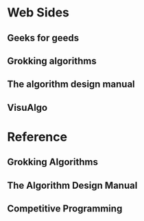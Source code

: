 # Web Sides ###########################################
## Geeks for geeds
## Grokking algorithms
## The algorithm design manual

## VisuAlgo

# Reference ###########################################
## Grokking Algorithms
## The Algorithm Design Manual
## Competitive Programming
